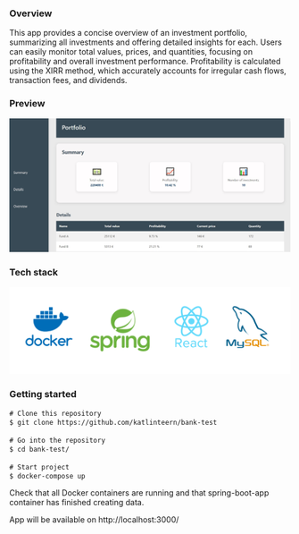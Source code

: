 ### Overview

This app provides a concise overview of an investment portfolio, summarizing all investments and offering detailed insights for each. Users can easily monitor total values, prices, and quantities, focusing on profitability and overall investment performance. Profitability is calculated using the XIRR method, which accurately accounts for irregular cash flows, transaction fees, and dividends.

### Preview
![alt text](preview.jpg)

### Tech stack
![alt text](tech-stack.png)

### Getting started
``` 
# Clone this repository
$ git clone https://github.com/katlinteern/bank-test

# Go into the repository
$ cd bank-test/

# Start project
$ docker-compose up
``` 
Check that all Docker containers are running and that spring-boot-app container has finished creating data. 

App will be available on http://localhost:3000/

